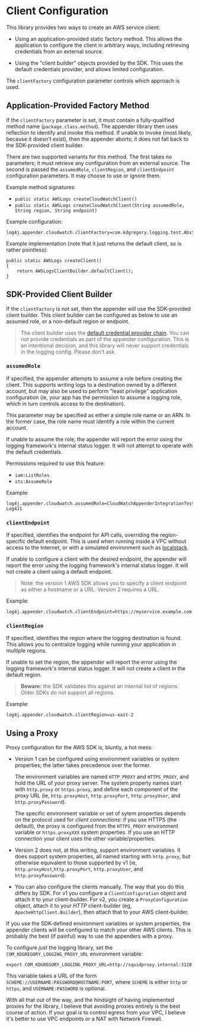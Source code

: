 # Client Configuration

This library provides two ways to create an AWS service client:

* Using an application-provided static factory method. This allows the application
  to configure the client in arbitrary ways, including retrieving credentials from
  an external source.

* Using the "client builder" objects provided by the SDK. This uses the default
  credentials provider, and allows limited configuration.

The `clientFactory` configuration parameter controls which approach is used.


## Application-Provided Factory Method

If the `clientFactory` parameter is set, it must contain a fully-qualified method name
(`package.class.method`). The appender library then uses reflection to identify and
invoke this method. If unable to invoke (most likely, because it doesn't exist), then
the appender aborts; it does not fall back to the SDK-provided client builder.

There are two supported variants for this method. The first takes no parameters; it
must retrieve any configuration from an external source. The second is passed the
`assumedRole`, `clientRegion`, and `clientEndpoint` configuration parameters. It may
choose to use or ignore them.

Example method signatures:

* `public static AWSLogs createCloudWatchClient()`
* `public static AWSLogs createCloudWatchClient(String assumedRole, String region, String endpoint)`

Example configuration:

```
log4j.appender.cloudwatch.clientFactory=com.kdgregory.logging.test.AbstractCloudWatchAppenderIntegrationTest.createClient
```

Example implementation (note that it just returns the default client, so is rather pointless):

```
public static AWSLogs createClient()
{
    return AWSLogsClientBuilder.defaultClient();
}
```


## SDK-Provided Client Builder

If the `clientFactory` is not set, then the appender will use the SDK-provided client builder.
This client builder can be configured as below to use an assumed role, or a non-default region
or endpoint.

> The client builder uses the [default credential provider chain](https://docs.aws.amazon.com/sdk-for-java/v1/developer-guide/credentials.html).
You can not provide credentials as part of the appender configuration. This is an intentional
decision, and this library will never support credentials in the logging config. Please don't
ask.


### `assumedRole`

If specified, the appender attempts to assume a role before creating the client.
This supports writing logs to a destination owned by a different account, but may
also be used to perform "least privilege" application configuration (ie, your app
has the permission to assume a logging role, which in turn controls access to the
destination).

This parameter may be specified as either a simple role name or an ARN. In the former
case, the role name must identify a role within the current account.

If unable to assume the role, the appender will report the error using the logging
framework's internal status logger. It will not attempt to operate with the default
credentials.

Permissions required to use this feature:

* `iam:ListRoles`
* `sts:AssumeRole`

Example:

```
log4j.appender.cloudwatch.assumedRole=CloudWatchAppenderIntegrationTest-Log4J1
```


### `clientEndpoint`

If specified, identifies the endpoint for API calls, overriding the region-specific
default endpoint. This is used when running inside a VPC without access to the Internet,
or with a simulated environment such as [localstack](https://github.com/localstack/localstack).

If unable to configure a client with the desired endpoint, the appender will report the
error using the logging framework's internal status logger. It will not create a client
using a default endpoint.

> Note: the version 1 AWS SDK allows you to specify a client endpoint as either a hostname
  or a URL. Version 2 requires a URL.

Example:

```
log4j.appender.cloudwatch.clientEndpoint=https://myservice.example.com
```


### `clientRegion`

If specified, identifies the region where the logging destination is found. This allows
you to centralize logging while running your application in multiple regions.

If unable to set the region, the appender will report the error using the logging
framework's internal status logger. It will not create a client in the default
region.

> **Beware:** the SDK validates this against an internal list of regions. Older SDKs
  do not support all regions.

Example:

```
log4j.appender.cloudwatch.clientRegion=us-east-2
```


## Using a Proxy

Proxy configuration for the AWS SDK is, bluntly, a hot mess:

* Version 1 can be configured using environment variables or system properties;
  the latter takes precedence over the former.

  The environment variables are named `HTTP_PROXY` and `HTTPS_PROXY`, and hold
  the URL of your proxy server. The system property names start with `http.proxy`
  or `https.proxy`, and define each component of the proxy URL (ie, `http.proxyHost`,
  `http.proxyPort`, `http.proxyUser`, and `http.proxyPassword`).

  The specific environment variable or set of sytem properties depends on the
  protocol used for _client connections_: if you use HTTPS (the default), the
  proxy is configured from the `HTTPS_PROXY` environment variable or `https.proxyXXX`
  system properties. If you use an HTTP connection your client uses the other
  variable/properties.

* Version 2 does not, at this writing, support environment variables. It does support
  system properties, all named starting with `http.proxy`, but otherwise equivalent
  to those supported by v1 (ie,  `http.proxyHost`,`http.proxyPort`, `http.proxyUser`,
  and `http.proxyPassword`).

* You can also configure the clients manually. The way that you do this differs by
  SDK. For v1 you configure a `ClientConfiguration` object and attach it to your
  client-builder. For v2, you create a `ProxyConfiguration` object, attach it to
  your _HTTP_ client-builder (eg, `ApacheHttpClient.Builder`), then attach that
  to your AWS client-builder.

If you use the SDK-defined environment variables or system properties, the appender
clients will be configured to match your other AWS clients. This is probably the
best (if painful) way to use the appenders with a proxy.

To configure _just_ the logging library, set the `COM_KDGREGORY_LOGGING_PROXY_URL`
environment variable:

```
export COM_KDGREGORY_LOGGING_PROXY_URL=http://squidproxy.internal:3128
```

This variable takes a URL of the form `SCHEME://USERNAME:PASSWORD@HOSTNAME:PORT`,
where `SCHEME` is either `http` or `https`, and `USERNAME:PASSWORD` is optional.

With all that out of the way, and the hindsight of having implemented proxies for
the library, I believe that avoiding proxies entirely is the best course of action.
If your goal is to control egress from your VPC, I believe it's better to use VPC
endpoints or a NAT with Network Firewall.
